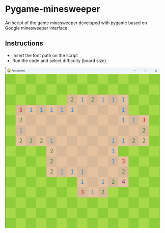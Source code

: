 # Pygame-minesweeper
An script of the game minesweeper developed with pygame based on Google minesweeper interface

## Instructions
- Insert the font path on the script
- Run the code and select difficulty (board size)

![Descripción de la imagen](images/Minesweeper1.png)
